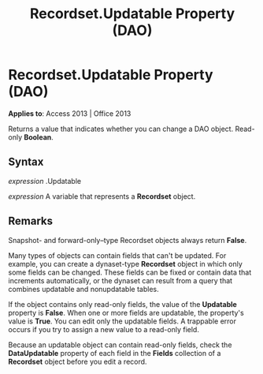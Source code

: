 ﻿---
title: Recordset.Updatable Property (DAO)
TOCTitle: Updatable Property
ms:assetid: 2d4bdcef-1b10-b542-ce0f-6172c271131b
ms:mtpsurl: https://msdn.microsoft.com/library/Ff192110(v=office.15)
ms:contentKeyID: 48543968
ms.date: 09/18/2015
mtps_version: v=office.15
---

# Recordset.Updatable Property (DAO)


**Applies to**: Access 2013 | Office 2013

Returns a value that indicates whether you can change a DAO object. Read-only **Boolean**.

## Syntax

*expression* .Updatable

*expression* A variable that represents a **Recordset** object.

## Remarks

Snapshot- and forward-only–type Recordset objects always return **False**.

Many types of objects can contain fields that can't be updated. For example, you can create a dynaset-type **Recordset** object in which only some fields can be changed. These fields can be fixed or contain data that increments automatically, or the dynaset can result from a query that combines updatable and nonupdatable tables.

If the object contains only read-only fields, the value of the **Updatable** property is **False**. When one or more fields are updatable, the property's value is **True**. You can edit only the updatable fields. A trappable error occurs if you try to assign a new value to a read-only field.

Because an updatable object can contain read-only fields, check the **DataUpdatable** property of each field in the **Fields** collection of a **Recordset** object before you edit a record.

